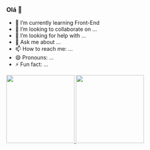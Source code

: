 ### Olá  👋
- 🌱 I’m currently learning Front-End
- 👯 I’m looking to collaborate on ...
- 🤔 I’m looking for help with ...
- 💬 Ask me about ...
- 📫 How to reach me: ...
- 😄 Pronouns: ...
- ⚡ Fun fact: ...

 <div>
  <a href="https://github.com/RafaelBamberg">
  <img height="180em" src="https://github-readme-stats.vercel.app/api?username=RafaelBamberg&show_icons=true&theme=dracula&include_all_commits=true&count_private=true"/>
  <img height="180em" src="https://github-readme-stats.vercel.app/api/top-langs/?username=RafaelBamberg&layout=compact&langs_count=7&theme=dracula"/>
</div>
